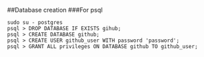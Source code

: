 ##Database creation
###For psql

    sudo su - postgres
    psql > DROP DATABASE IF EXISTS gihub;
    psql > CREATE DATABASE github;
    psql > CREATE USER github_user WITH password 'password';
    psql > GRANT ALL privileges ON DATABASE github TO github_user;
